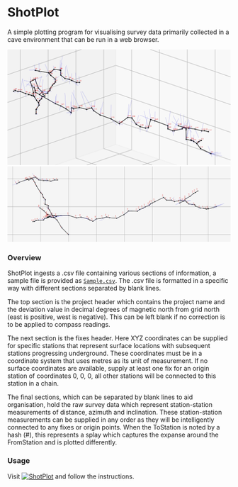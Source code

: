# ShotPlot
A simple plotting program for visualising survey data primarily collected in a cave environment that can be run in a web browser.

![Img](https://github.com/EdwardALockhart/ShotPlot/blob/main/Images/3D.jpeg)
![Img](https://github.com/EdwardALockhart/ShotPlot/blob/main/Images/TopDown.jpeg)


### Overview

ShotPlot ingests a .csv file containing various sections of information, a sample file is provided as [```Sample.csv```](https://github.com/EdwardALockhart/ShotPlot/raw/main/Sample.csv). The .csv file is formatted in a specific way with different sections separated by blank lines.

The top section is the project header which contains the project name and the deviation value in decimal degrees of magnetic north from grid north (east is positive, west is negative). This can be left blank if no correction is to be applied to compass readings.

The next section is the fixes header. Here XYZ coordinates can be supplied for specific stations that represent surface locations with subsequent stations progressing underground. These coordinates must be in a coordinate system that uses metres as its unit of measurement. If no surface coordinates are available, supply at least one fix for an origin station of coordinates 0, 0, 0, all other stations will be connected to this station in a chain.

The final sections, which can be separated by blank lines to aid organisation, hold the raw survey data which represent station-station measurements of distance, azimuth and inclination. These station-station measurements can be supplied in any order as they will be intelligently connected to any fixes or origin points. When the ToStation is noted by a hash (#), this represents a splay which captures the expanse around the FromStation and is plotted differently.

### Usage
Visit [![ShotPlot](https://colab.research.google.com/assets/colab-badge.svg)](https://colab.research.google.com/github/EdwardALockhart/ShotPlot/blob/main/ShotPlot.ipynb) and follow the instructions.
